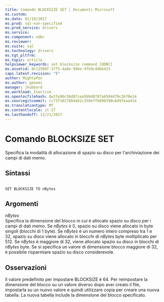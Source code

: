 ```yaml
---
title: Comando BLOCKSIZE SET | Documenti Microsoft
ms.custom: 
ms.date: 01/19/2017
ms.prod: sql-non-specified
ms.prod_service: drivers
ms.service: 
ms.component: odbc
ms.reviewer: 
ms.suite: sql
ms.technology: drivers
ms.tgt_pltfrm: 
ms.topic: article
helpviewer_keywords: set blocksize command [ODBC]
ms.assetid: 0c11580f-37f5-4a8e-99be-9fb9c44bb433
caps.latest.revision: "5"
author: MightyPen
ms.author: genemi
manager: jhubbard
ms.workload: Inactive
ms.openlocfilehash: 8e2fe90c50d87cea5b949787a6504479c2670e14
ms.sourcegitcommit: cc71f1027884462c359effb898390c8d97eaa414
ms.translationtype: MT
ms.contentlocale: it-IT
ms.lasthandoff: 12/21/2017
---
```

# <a name="set-blocksize-command"></a>Comando BLOCKSIZE SET
Specifica la modalità di allocazione di spazio su disco per l'archiviazione dei campi di dati memo.  
  
## <a name="syntax"></a>Sintassi  
  
```  
  
SET BLOCKSIZE TO nBytes  
```  
  
## <a name="arguments"></a>Argomenti  
 *nBytes*  
 Specifica la dimensione del blocco in cui è allocato spazio su disco per i campi di dati memo. Se *nBytes* è 0, spazio su disco viene allocato in byte singoli (blocchi di 1 byte). Se *nBytes* è un numero intero compreso tra 1 e 32, spazio su disco viene allocato in blocchi di *nBytes* byte moltiplicato per 512. Se *nBytes* è maggiore di 32, viene allocato spazio su disco in blocchi di *nBytes* byte. Se si specifica un valore di dimensione blocco maggiore di 32, è possibile risparmiare spazio su disco considerevole.  
  
## <a name="remarks"></a>Osservazioni  
 Il valore predefinito per impostare BLOCKSIZE è 64. Per reimpostare la dimensione del blocco su un valore diverso dopo aver creato il file, impostarla su un nuovo valore e quindi utilizzare copia per creare una nuova tabella. La nuova tabella include la dimensione del blocco specificato.
